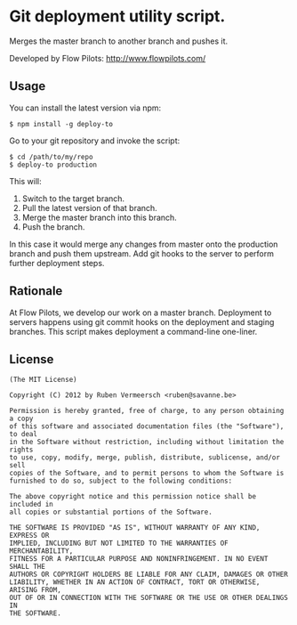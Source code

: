 # Git deployment utility script.

  Merges the master branch to another branch and pushes it.

  Developed by Flow Pilots: http://www.flowpilots.com/

## Usage
  
  You can install the latest version via npm:
  
    $ npm install -g deploy-to

  Go to your git repository and invoke the script:

    $ cd /path/to/my/repo
    $ deploy-to production

  This will:
  
  1. Switch to the target branch.
  2. Pull the latest version of that branch.
  3. Merge the master branch into this branch.
  4. Push the branch.

  In this case it would merge any changes from master onto the production
  branch and push them upstream. Add git hooks to the server to perform further
  deployment steps.

## Rationale

  At Flow Pilots, we develop our work on a master branch. Deployment to servers
  happens using git commit hooks on the deployment and staging branches. This
  script makes deployment a command-line one-liner.
    
## License 

    (The MIT License)

    Copyright (C) 2012 by Ruben Vermeersch <ruben@savanne.be>

    Permission is hereby granted, free of charge, to any person obtaining a copy
    of this software and associated documentation files (the "Software"), to deal
    in the Software without restriction, including without limitation the rights
    to use, copy, modify, merge, publish, distribute, sublicense, and/or sell
    copies of the Software, and to permit persons to whom the Software is
    furnished to do so, subject to the following conditions:

    The above copyright notice and this permission notice shall be included in
    all copies or substantial portions of the Software.

    THE SOFTWARE IS PROVIDED "AS IS", WITHOUT WARRANTY OF ANY KIND, EXPRESS OR
    IMPLIED, INCLUDING BUT NOT LIMITED TO THE WARRANTIES OF MERCHANTABILITY,
    FITNESS FOR A PARTICULAR PURPOSE AND NONINFRINGEMENT. IN NO EVENT SHALL THE
    AUTHORS OR COPYRIGHT HOLDERS BE LIABLE FOR ANY CLAIM, DAMAGES OR OTHER
    LIABILITY, WHETHER IN AN ACTION OF CONTRACT, TORT OR OTHERWISE, ARISING FROM,
    OUT OF OR IN CONNECTION WITH THE SOFTWARE OR THE USE OR OTHER DEALINGS IN
    THE SOFTWARE.
